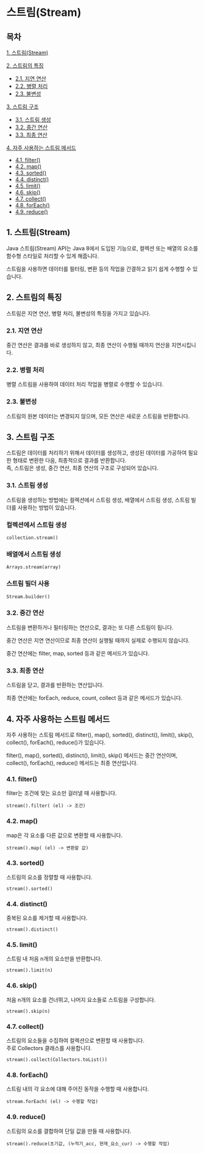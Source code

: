 # 스트림(Stream)

## 목차

[1. 스트림(Stream)](#1-스트림stream)

[2. 스트림의 특징](#2-스트림의-특징)
- [2.1. 지연 연산](#21-지연-연산)
- [2.2. 병렬 처리](#22-병렬-처리)
- [2.3. 불변성](#23-불변성)

[3. 스트림 구조](#3-스트림-구조)
- [3.1. 스트림 생성](#31-스트림-생성)
- [3.2. 중간 연산](#32-중간-연산)
- [3.3. 최종 연산](#33-최종-연산)

[4. 자주 사용하는 스트림 메서드](#4-자주-사용하는-스트림-메서드)
- [4.1. filter()](#41-filter)
- [4.2. map()](#42-map)
- [4.3. sorted()](#43-sorted)
- [4.4. distinct()](#44-distinct)
- [4.5. limit()](#45-limit)
- [4.6. skip()](#46-skip)
- [4.7. collect()](#47-collect)
- [4.8. forEach()](#48-foreach)
- [4.9. reduce()](#49-reduce)

## 1. 스트림(Stream)

Java 스트림(Stream) API는 Java 8에서 도입된 기능으로, 컬렉션 또는 배열의 요소를 함수형 스타일로 처리할 수 있게 해줍니다.

스트림을 사용하면 데이터를 필터링, 변환 등의 작업을 간결하고 읽기 쉽게 수행할 수 있습니다.

## 2. 스트림의 특징

스트림은 지연 연산, 병렬 처리, 불변성의 특징을 가지고 있습니다.

### 2.1. 지연 연산

중간 연산은 결과를 바로 생성하지 않고, 최종 연산이 수행될 때까지 연산을 지연시킵니다.

### 2.2. 병렬 처리

병렬 스트림을 사용하여 데이터 처리 작업을 병렬로 수행할 수 있습니다.

### 2.3. 불변성

스트림의 원본 데이터는 변경되지 않으며, 모든 연산은 새로운 스트림을 반환합니다.

## 3. 스트림 구조

스트림은 데이터를 처리하기 위해서 데이터를 생성하고, 생성된 데이터를 가공하여 필요한 형태로 변환한 다음, 최종적으로 결과를 반환합니다.<br>
즉, 스트림은 생성, 중간 연산, 최종 연산의 구조로 구성되어 있습니다.

### 3.1. 스트림 생성

스트림을 생성하는 방법에는 컬렉션에서 스트림 생성, 배열에서 스트림 생성, 스트림 빌더를 사용하는 방법이 있습니다.

### 컬렉션에서 스트림 생성

```
collection.stream()
```

### 배열에서 스트림 생성

```
Arrays.stream(array)
```

### 스트림 빌더 사용

```
Stream.builder()
```

### 3.2. 중간 연산

스트림을 변환하거나 필터링하는 연산으로, 결과는 또 다른 스트림이 됩니다.

중간 연산은 지연 연산이므로 최종 연산이 실행될 때까지 실제로 수행되지 않습니다.

중간 연산에는 filter, map, sorted 등과 같은 메서드가 있습니다.

### 3.3. 최종 연산

스트림을 닫고, 결과를 반환하는 연산입니다.

최종 연산에는 forEach, reduce, count, collect 등과 같은 메서드가 있습니다.

## 4. 자주 사용하는 스트림 메서드

자주 사용하는 스트림 메서드로 filter(), map(), sorted(), distinct(), limit(), skip(), collect(), forEach(), reduce()가 있습니다.

filter(), map(), sorted(), distinct(), limit(), skip() 메서드는 중간 연산이며, collect(), forEach(), reduce() 메서드는 최종 연산입니다.

### 4.1. filter()

filter는 조건에 맞는 요소만 걸러낼 때 사용합니다.

```
stream().filter( (el) -> 조건)
```

### 4.2. map()

map은 각 요소를 다른 값으로 변환할 때 사용합니다.

```
stream().map( (el) -> 변환할 값)
```

### 4.3. sorted()

스트림의 요소를 정렬할 때 사용합니다.

```
stream().sorted()
```

### 4.4. distinct()

중복된 요소를 제거할 때 사용합니다.

```
stream().distinct()
```

### 4.5. limit()

스트림 내 처음 n개의 요소만을 반환합니다.

```
stream().limit(n)
```

### 4.6. skip()

처음 n개의 요소를 건너뛰고, 나머지 요소들로 스트림을 구성합니다.

```
stream().skip(n)
```

### 4.7. collect()

스트림의 요소들을 수집하여 컬렉션으로 변환할 때 사용합니다.<br>
주로 Collectors 클래스를 사용합니다.

```
stream().collect(Collectors.toList())
```

### 4.8. forEach()

스트림 내의 각 요소에 대해 주어진 동작을 수행할 때 사용합니다.

```
stream.forEach( (el) -> 수행할 작업)
```

### 4.9. reduce()

스트림의 요소를 결합하여 단일 값을 만들 때 사용합니다.

```
stream().reduce(초기값, (누적기_acc, 현재_요소_cur) -> 수행할 작업)
```